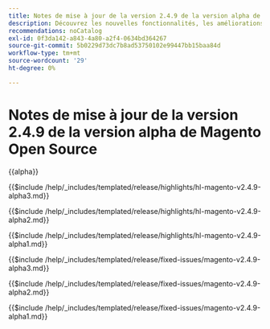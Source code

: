 ```yaml
---
title: Notes de mise à jour de la version 2.4.9 de la version alpha de Magento Open Source
description: Découvrez les nouvelles fonctionnalités, les améliorations, les correctifs et les problèmes connus de la version 2.4.9 de la version alpha de Magento Open Source.
recommendations: noCatalog
exl-id: 0f3da142-a843-4a80-a2f4-0634bd364267
source-git-commit: 5b0229d73dc7b8ad53750102e99447bb15baa84d
workflow-type: tm+mt
source-wordcount: '29'
ht-degree: 0%

---
```



# Notes de mise à jour de la version 2.4.9 de la version alpha de Magento Open Source

{{alpha}}

<!-- Highlights in v2.4.9-alpha3 -->

{{$include /help/_includes/templated/release/highlights/hl-magento-v2.4.9-alpha3.md}}

<!-- Highlights in v2.4.9-alpha2 -->

{{$include /help/_includes/templated/release/highlights/hl-magento-v2.4.9-alpha2.md}}

<!-- Highlights in v2.4.9-alpha1 -->

{{$include /help/_includes/templated/release/highlights/hl-magento-v2.4.9-alpha1.md}}

<!-- Fixed issues in v2.4.9-alpha3 -->

{{$include /help/_includes/templated/release/fixed-issues/magento-v2.4.9-alpha3.md}}

<!-- Fixed issues in v2.4.9-alpha2 -->

{{$include /help/_includes/templated/release/fixed-issues/magento-v2.4.9-alpha2.md}}

<!-- Fixed issues in v2.4.9-alpha1 -->

{{$include /help/_includes/templated/release/fixed-issues/magento-v2.4.9-alpha1.md}}

<!-- Last updated from includes: 2025-10-21 15:52:35 -->
